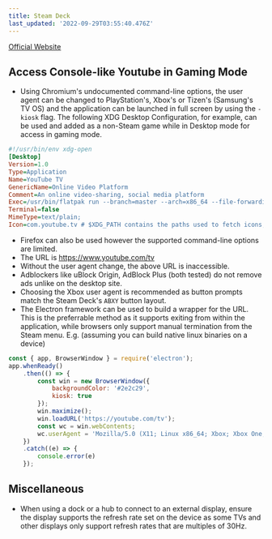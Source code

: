 ```yaml
---
title: Steam Deck
last_updated: '2022-09-29T03:55:40.476Z'
---
```


<a href='https://www.steamdeck.com/' class='link button extern blue'>Official Website</a>

## Access Console-like Youtube in Gaming Mode
- Using Chromium's undocumented command-line options, the user agent can be changed to PlayStation's, Xbox's or Tizen's (Samsung's TV OS) and the application can be launched in full screen by using the `-kiosk` flag. The following XDG Desktop Configuration, for example, can be used and added as a non-Steam game while in Desktop mode for access in gaming mode.
```ini
#!/usr/bin/env xdg-open
[Desktop]
Version=1.0
Type=Application
Name=YouTube TV
GenericName=Online Video Platform
Comment=An online video-sharing, social media platform
Exec=/usr/bin/flatpak run --branch=master --arch=x86_64 --file-forwarding org.chromium.Chrome @@ %F @@ --user-agent='Mozilla/5.0 (X11; Linux x86_64; Xbox; Xbox One; Valve Steam Gamepad)' --kiosk 'https://www.youtube.com/tv'
Terminal=false
MimeType=text/plain;
Icon=com.youtube.tv # $XDG_PATH contains the paths used to fetch icons, extensions for supported formats are optional

```
- Firefox can also be used however the supported command-line options are limited.
- The URL is https://www.youtube.com/tv
- Without the user agent change, the above URL is inaccessible.
- Adblockers like uBlock Origin, AdBlock Plus (both tested) do not remove ads unlike on the desktop site.
- Choosing the Xbox user agent is recommended as button prompts match the Steam Deck's `ABXY` button layout.
- The Electron framework can be used to build a wrapper for the URL. This is the preferrable method as it supports exiting from within the application, while browsers only support manual termination from the Steam menu. E.g. (assuming you can build native linux binaries on a device)
```javascript
const { app, BrowserWindow } = require('electron');
app.whenReady()
    .then(() => {
        const win = new BrowserWindow({
            backgroundColor: '#2e2c29', 
            kiosk: true
        });
        win.maximize();
        win.loadURL('https://youtube.com/tv');
        const wc = win.webContents;
        wc.userAgent = 'Mozilla/5.0 (X11; Linux x86_64; Xbox; Xbox One; Valve Steam Gamepad)'
    })
    .catch((e) => {
        console.error(e)
    });
```

## Miscellaneous 
- When using a dock or a hub to connect to an external display, ensure the display supports the refresh rate set on the device as some TVs and other displays only support refresh rates that are multiples of 30Hz.
